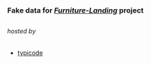 ### Fake data for *[Furniture-Landing](https://github.com/Fpsska/Furniture-Landing)* project
##

###### _hosted by_
- [typicode](https://my-json-server.typicode.com/Fpsska/mockjson)
